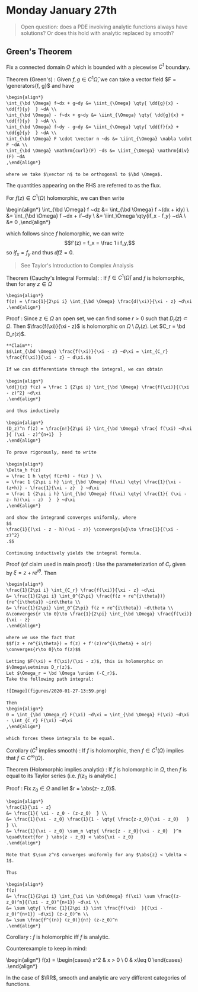 # Monday January 27th

> Open question: does a PDE involving analytic functions always have solutions?
> Or does this hold with analytic replaced by smooth?

## Green's Theorem

Fix a connected domain $\Omega$ which is bounded with a piecewise $C^1$ boundary. 

Theorem (Green's)
: 	Given $f, g \in C^1 \bar \Omega$, we can take a vector field $F = \generators{f, g}$ and have

	\begin{align*}
	\int_{\bd \Omega} f~dx + g~dy &= \iint_{\Omega} \qty{ \dd{g}{x} - \dd{f}{y}  } ~dA \\
	\int_{\bd \Omega} - f~dx + g~dy &= \iint_{\Omega} \qty{ \dd{g}{x} + \dd{f}{y}  } ~dA \\
	\int_{\bd \Omega} f~dy - g~dy &= \iint_{\Omega} \qty{ \dd{f}{x} + \dd{g}{y}  } ~dA \\
	\int_{\bd \Omega} F \cdot \vector n ~ds &= \iint_{\Omega} \nabla \cdot F ~dA \\
	\int_{\bd \Omega} \mathrm{curl}(F) ~ds &= \iint_{\Omega} \mathrm{div}(F) ~dA
	,\end{align*}

	where we take $\vector n$ to be orthogonal to $\bd \Omega$.
The quantities appearing on the RHS are referred to as the flux.

For $f(z) \in C^1(\Omega)$ holomorphic, we can then write

\begin{align*}
\int_{\bd \Omega} f ~dz
&= \int_{\bd \Omega} f ~(dx + idy) \\
&= \int_{\bd \Omega} f ~dx + if~dy \\
&= \iint_\Omega \qty{if_x - f_y} ~dA \\
&= 0
,\end{align*}

which follows since $f$ holomorphic, we can write $$f'(z) = f_x = \frac 1 i f_y,$$ so $i f_x = f_y$ and thus $\dd{f}{\bar z} = 0$.

> See Taylor's Introduction to Complex Analysis

Theorem (Cauchy's Integral Formula):
: 	If $f\in C^1(\bar \Omega)$ and $f$ is holomorphic, then for any $z\in \Omega$

	\begin{align*}
	f(z) = \frac{1}{2\pi i} \int_{\bd \Omega} \frac{d(\xi)}{\xi - z} ~d\xi
	.\end{align*}

Proof
: 	Since $z\in \Omega$ an open set, we can find some $r> 0$ such that $D_r(z) \subset \Omega$.
	Then $\frac{f(\xi)}{\xi - z}$ is holomorphic on $\Omega\setminus D_r(z)$.
	Let $C_r = \bd D_r(z)$.

	**Claim**: 
	$$\int_{\bd \Omega} \frac{f(\xi)}{\xi - z} ~d\xi = \int_{C_r} \frac{f(\xi)}{\xi - z} ~ d\xi.$$

	If we can differentiate through the integral, we can obtain

	\begin{align*}
	\dd{}{z} f(z) = \frac 1 {2\pi i} \int_{\bd \Omega} \frac{f(\xi)}{(\xi - z)^2} ~d\xi
	.\end{align*}

	and thus inductively

	\begin{align*}
	(D_z)^n f(z) = \frac{n!}{2\pi i} \int_{\bd \Omega} \frac{ f(\xi) ~d\xi  }{ (\xi - z)^{n+1}  }
	.\end{align*}

	To prove rigorously, need to write

	\begin{align*}
	\Delta_h f(z) 
	= \frac 1 h \qty{ f(z+h) - f(z) } \\
	= \frac 1 {2\pi i h} \int_{\bd \Omega} f(\xi) \qty{ \frac{1}{\xi - (z+h)} - \frac{1}{\xi - z}  } ~d\xi
	= \frac 1 {2\pi i h} \int_{\bd \Omega} f(\xi) \qty{ \frac{1}{ (\xi - z- h)(\xi - z)  }  } ~d\xi
	,\end{align*}

	and show the integrand converges uniformly, where 
	$$
	\frac{1}{(\xi - z - h)(\xi - z)} \converges{u}\to \frac{1}{(\xi - z)^2}
	.$$

	Continuing inductively yields the integral formula. 

Proof (of claim used in main proof) 
: Use the parameterization of $C_r$ given by $\xi = z + re^{i\theta}$.
	Then

	\begin{align*}
	\frac{1}{2\pi i} \int_{C_r} \frac{f(\xi)}{\xi - z} ~d\xi 
	&= \frac{1}{2\pi i} \int_0^{2\pi} \frac{f(z + re^{i\theta})}{re^{i\theta}} ~ird\theta \\
	&= \frac{1}{2\pi} \int_0^{2\pi} f(z + re^{i\theta}) ~d\theta \\
	&\converges{r \to 0}\to \frac{1}{2\pi} \int_{\bd \Omega} \frac{f(\xi)} {\xi - z}
	.\end{align*}

	where we use the fact that 
	$$f(z + re^{i\theta}) = f(z) + f'(z)re^{i\theta} + o(r) \converges{r\to 0}\to f(z)$$

	Letting $F(\xi) = f(\xi)/(\xi - z)$, this is holomorphic on $\Omega\setminus D_r(z)$.
	Let $\Omega_r = \bd \Omega \union (-C_r)$.
	Take the following path integral:

	![Image](figures/2020-01-27-13:59.png)

	Then
	\begin{align*}
	0 = \int_{\bd \Omega_r} F(\xi) ~d\xi = \int_{\bd \Omega} F(\xi) ~d\xi - \int_{C_r} F(\xi) ~d\xi
	,\end{align*}

	which forces these integrals to be equal.

Corollary ($C^1$ implies smooth)
: 	If $f$ is holomorphic, then $f\in C^1(\Omega)$ implies that $f \in C^\infty(\Omega)$.

Theorem (Holomorphic implies analytic)
: 	If $f$ is holomorphic in $\Omega$, then $f$ is equal to its Taylor series (i.e. $f(z_0$ is analytic.)

Proof
: 	Fix $z_0 \in \Omega$ and let $r = \abs{z- z_0}$.

	\begin{align*}
	\frac{1}{\xi - z} 
	&= \frac{1}{ \xi - z_0 - (z-z_0)  } \\
	&= \frac{1}{\xi - z_0} \frac{1}{1 - \qty{ \frac{z-z_0}{\xi - z_0}   }  } \\
	&= \frac{1}{\xi - z_0} \sum_n \qty{ \frac{z - z_0}{\xi - z_0}  }^n \quad\text{for } \abs{z - z_0} < \abs{\xi - z_0}
	.\end{align*}

	Note that $\sum z^n$ converges uniformly for any $\abs{z} < \delta < 1$.

	Thus

	\begin{align*}
	f(z) 
	&= \frac{1}{2\pi i} \int_{\xi \in \bd\Omega} f(\xi) \sum \frac{(z-z_0)^n}{(\xi - z_0)^{n+1}} ~d\xi \\
	&= \sum \qty{ \frac {1}{2\pi i} \int \frac{f(\xi)  }{(\xi - z_0)^{n+1}} ~d\xi} (z-z_0)^n \\
	&= \sum \frac{f^{(n)} (z_0)}{n!} (z-z_0)^n
	.\end{align*}

Corollary
: 	$f$ is holomorphic iff $f$ is analytic.

Counterexample to keep in mind:

\begin{align*}
f(x) = \begin{cases}
x^2 & x > 0 \\
0 & x\leq 0
\end{cases}
.\end{align*}

In the case of $\RR$, smooth and analytic are very different categories of functions.
